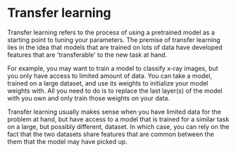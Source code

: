 # Transfer learning
Transfer learning refers to the process of using a pretrained model as a starting point to tuning your parameters. The premise of transfer learning lies in the idea that models that are trained on lots of data have developed features that are 'transferable' to the new task at hand.

For example, you may want to train a model to classify x-ray images, but you only have access to limited amount of data. You can take a model, trained on a large dataset, and use its weights to initialize your model weights with. All you need to do is to replace the last layer(s) of the model with you own and only train those weights on your data.

Transfer learning usually makes sense when you have limited data for the problem at hand, but have access to a model that is trained for a similar task on a large, but possibly different, dataset. In which case, you can rely on the fact that the two datasets share features that are common between the them that the model may have picked up.